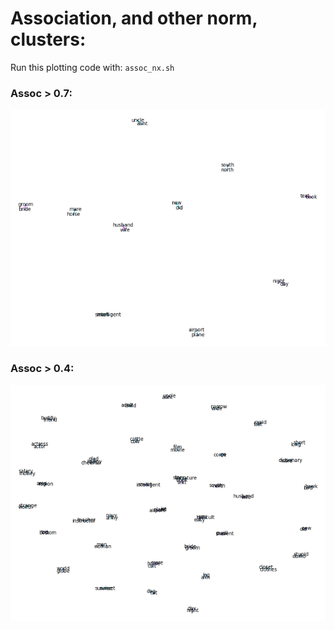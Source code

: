 # Association, and other norm, clusters:
Run this plotting code with: `assoc_nx.sh`

### Assoc > 0.7:
![Assoc > 0.7](usf_assoc_gt0-7.png)

### Assoc > 0.4:
![Assoc > 0.4](usf_assoc_gt0-4.png)

